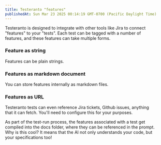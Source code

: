 ```yaml
---
title: Testeranto "features"
publishedAt: Sun Mar 23 2025 00:14:19 GMT-0700 (Pacific Daylight Time)
---
```


Testeranto is designed to integrate with other tools like Jira to connect "features" to your "tests". Each test can be tagged with a number of features, and these features can take multiple forms. 

### Feature as string

Features can be plain strings.

### Features as markdown document
You can store features internally as markdown files. 

### Features as URL
Testeranto tests can even reference Jira tickets, Github issues, anything that it can fetch. You'll need to configure this for your purposes. 

As part of the test-run process, the features associated with a test get compiled into the docs folder, where they can be referenced in the prompt. Why is this cool? It means that the AI not only understands your code, but your specifications too! 